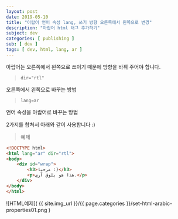 ```yaml
---
layout: post
date: 2019-05-10
title: "아랍어 언어 속성 lang, 쓰기 방향 오른쪽에서 왼쪽으로 변경"
description: "아랍어 html 태그 추가하기"
subject: dev
categories: [ publishing ]
sub: [ dev ]
tags: [ dev, html, lang, ar ]
---
```


아랍어는 오른쪽에서 왼쪽으로 쓰이기 때문에 방향을 바꿔 주어야 합니다.

> `dir="rtl"`

오른쪽에서 왼쪽으로 바꾸는 방법

> `lang=ar`

언어 속성을 아랍어로 바꾸는 방법

2가지를 합쳐서 아래와 같이 사용합니다 :)

> 예제

```html
<!DOCTYPE html>
<html lang="ar" dir="rtl">
<body>
    <div id="wrap">
        <h3>مرحبا :)</h3>
        <p>هذا هو بلوق آري.</p>
    </div>
</body>
</html>
```

![HTML예제]( {{ site.img_url }}/{{ page.categories }}/set-html-arabic-properties01.png )
